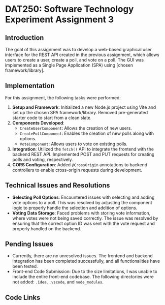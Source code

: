 # DAT250: Software Technology Experiment Assignment 3

## Introduction

The goal of this assignment was to develop a web-based graphical user interface for the REST API created in the previous assignment, which allows users to create a user, create a poll, and vote on a poll. The GUI was implemented as a Single Page Application (SPA) using [chosen framework/library].

## Implementation

For this assignment, the following tasks were performed:

1. **Setup and Framework**: Initialized a new Node.js project using Vite and set up the chosen SPA framework/library. Removed pre-generated starter code to start from a clean slate.
2. **Components Developed**:
   - `CreateUserComponent`: Allows the creation of new users.
   - `CreatePollComponent`: Enables the creation of new polls along with options.
   - `VoteComponent`: Allows users to vote on existing polls.
3. **Integration**: Utilized the `fetch()` API to integrate the frontend with the backend REST API. Implemented POST and PUT requests for creating polls and voting, respectively.
4. **CORS Configuration**: Added `@CrossOrigin` annotations to backend controllers to enable cross-origin requests during development.

## Technical Issues and Resolutions

- **Selecting Poll Options**: Encountered issues with selecting and adding vote options to a poll. This was resolved by adjusting the component logic to properly handle the selection and addition of options.
- **Voting Data Storage**: Faced problems with storing vote information, where votes were not being saved correctly. The issue was resolved by ensuring that the correct option ID was sent with the vote request and properly handled on the backend.

## Pending Issues

- Currently, there are no unresolved issues. The frontend and backend integration has been completed successfully, and all functionalities have been tested.
- Front-end Code Submission: Due to the size limitations, I was unable to include the entire front-end codebase. The following directories were not added: `.idea`, `.vscode`, and `node_modules`.

## Code Links

